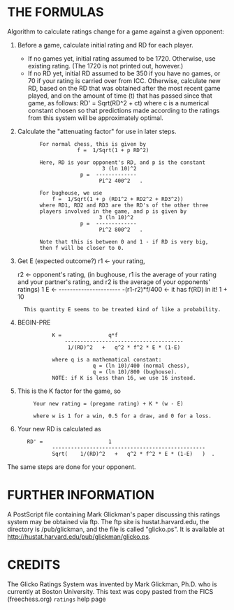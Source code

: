 # THE FORMULAS
Algorithm to calculate ratings change for a game against a given opponent:

 1. Before a game, calculate initial rating and RD for each player.

     * If no games yet, initial rating assumed to be 1720. Otherwise, use
       existing rating. (The 1720 is not printed out, however.)
     * If no RD yet, initial RD assumed to be 350 if you have no games, or 70
       if your rating is carried over from ICC. Otherwise, calculate new RD,
       based on the RD that was obtained after the most recent game played,
       and on the amount of time (t) that has passed since that game, as
       follows:
       RD' = Sqrt(RD^2 + ct)
       where c is a numerical constant chosen so that predictions made
       according to the ratings from this system will be approximately
       optimal.

 2. Calculate the "attenuating factor" for use in later steps.

               For normal chess, this is given by
                           f =  1/Sqrt(1 + p RD^2)
      
               Here, RD is your opponent's RD, and p is the constant
                                   3 (ln 10)^2
                            p =  -------------
                                  Pi^2 400^2   .
      
               For bughouse, we use
                   f =  1/Sqrt(1 + p (RD1^2 + RD2^2 + RD3^2))
               where RD1, RD2 and RD3 are the RD's of the other three
               players involved in the game, and p is given by
                                  3 (ln 10)^2
                            p =  -------------
                                  Pi^2 800^2   .
      
               Note that this is between 0 and 1 - if RD is very big,
               then f will be closer to 0.

 3. Get E (expected outcome?)
      r1 <- your rating,

      r2 <- opponent's rating,
          (in bughouse, r1 is the average of your rating and your
          partner's rating, and r2 is the average of your opponents'
          ratings)
                    1
       E <-  ----------------------
                    -(r1-r2)*f/400     <- it has f(RD) in it!
              1 + 10
 
          This quantity E seems to be treated kind of like a probability.

 4. BEGIN-PRE

                   K =               q*f
                       --------------------------------------
                        1/(RD)^2   +   q^2 * f^2 * E * (1-E)
          
                   where q is a mathematical constant:
                                q = (ln 10)/400 (normal chess),
                                q = (ln 10)/800 (bughouse).
                   NOTE: if K is less than 16, we use 16 instead.

 5. This is the K factor for the game, so

             Your new rating = (pregame rating) + K * (w - E)
    
             where w is 1 for a win, 0.5 for a draw, and 0 for a loss.
 
 6. Your new RD is calculated as

           RD' =                     1
                   -------------------------------------------------
                   Sqrt(    1/(RD)^2   +   q^2 * f^2 * E * (1-E)   )  . 

The same steps are done for your opponent.

# FURTHER INFORMATION

A PostScript file containing Mark Glickman's paper discussing this ratings
system may be obtained via ftp. The ftp site is hustat.harvard.edu, the
directory is /pub/glickman, and the file is called "glicko.ps". It is
available at http://hustat.harvard.edu/pub/glickman/glicko.ps.

# CREDITS

The Glicko Ratings System was invented by Mark Glickman, Ph.D. who is
currently at Boston University. This text was copy pasted from the FICS 
(freechess.org) `ratings` help page
 

